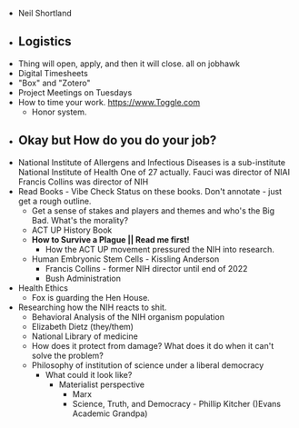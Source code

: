 - Neil Shortland
- ## Logistics
- Thing will open, apply, and then it will close. all on jobhawk
- Digital Timesheets
- "Box" and "Zotero"
- Project Meetings on Tuesdays
- How to time your work. https://www.Toggle.com
	- Honor system.
- ## Okay but How do you do your job?
- National Institute of Allergens and Infectious Diseases is a sub-institute National Institute of Health 
  One of 27 actually.
  Fauci was director of NIAI
  Francis Collins was director of NIH
- Read Books - Vibe Check Status on these books. Don't annotate - just get a rough outline.
	- Get a sense of stakes and players and themes and who's the Big Bad. What's the morality?
	- ACT UP History Book
	- **How to Survive a Plague || Read me first!**
		- How the ACT UP movement pressured the NIH into research.
	- Human Embryonic Stem Cells - Kissling Anderson
		- Francis Collins - former NIH director until end of 2022
		- Bush Administration
- Health Ethics
	- Fox is guarding the Hen House.
- Researching how the NIH reacts to shit.
	- Behavioral Analysis of the NIH organism population
	- Elizabeth Dietz (they/them)
	- National Library of medicine
	- How does it protect from damage? What does it do when it can't solve the problem?
	- Philosophy of institution of science under a liberal democracy
		- What could it look like?
			- Materialist perspective
				- Marx
				- Science, Truth, and Democracy - Phillip Kitcher ()Evans Academic Grandpa)